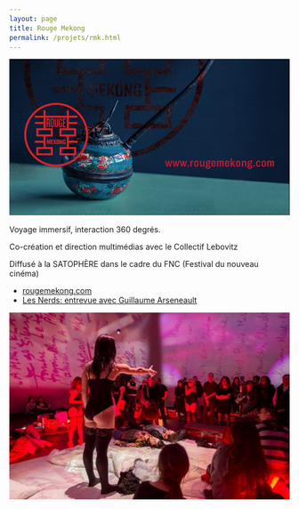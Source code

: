 ```yaml
---
layout: page
title: Rouge Mekong
permalink: /projets/rmk.html
---
```

![img_rmk_01.jpg](../../assets/img/img_rmk_01.jpg)

Voyage immersif,  interaction 360 degrés.

Co-création et direction multimédias avec le Collectif Lebovitz

Diffusé à la SATOPHÈRE dans le cadre du FNC (Festival du nouveau cinéma)

* [rougemekong.com](http://www.rougemekong.com)
* [Les Nerds: entrevue avec Guillaume Arseneault](http://www.lesnerds.ca/rouge-mekong-voyage-immersif-entrevue-avec-guillaume-arsenault/)




![img_rmk_01.jpg](../../assets/img/img_rmk_02.jpg)
